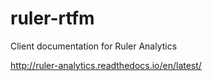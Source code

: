 # ruler-rtfm
Client documentation for Ruler Analytics

http://ruler-analytics.readthedocs.io/en/latest/


